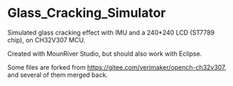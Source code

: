 # Glass_Cracking_Simulator
Simulated glass cracking effect with IMU and a 240*240 LCD (ST7789 chip), on CH32V307 MCU.

Created with MounRiver Studio, but should also work with Eclipse.

Some files are forked from https://gitee.com/verimaker/opench-ch32v307, and several of them merged back.
